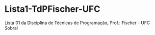 # Lista1-TdPFischer-UFC
Lista 01 da Disciplina de Técnicas de Programação, Prof.: Fischer - UFC Sobral
